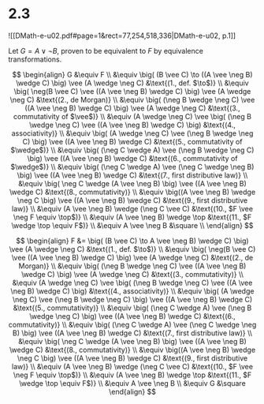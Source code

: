 
# 2.3
![[DMath-e-u02.pdf#page=1&rect=77,254,518,336|DMath-e-u02, p.1]]

Let $G= A \vee \neg B$, proven to be equivalent to $F$ by equivalence transformations.

$$
\begin{align}
G &\equiv F \\
&\equiv \big( (B \vee C) \to ((A \vee \neg B) \wedge C) \big) \vee (A \wedge \neg C) &\text{(1., def. $\to$)} \\
&\equiv \big( \neg(B \vee C) \vee ((A \vee \neg B) \wedge C) \big) \vee (A \wedge \neg C) &\text{(2., de Morgan)} \\
&\equiv \big( (\neg B \wedge \neg C) \vee ((A \vee \neg B) \wedge C) \big) \vee (A \wedge \neg C) &\text{(3., commutativity of $\vee$)} \\
&\equiv (A \wedge \neg C) \vee \big( (\neg B \wedge \neg C) \vee ((A \vee \neg B) \wedge C) \big) &\text{(4., associativity)} \\
&\equiv \big( (A \wedge \neg C) \vee (\neg B \wedge \neg C) \big) \vee ((A \vee \neg B) \wedge C) &\text{(5., commutativity of $\wedge$)} \\
&\equiv \big( (\neg C \wedge A) \vee (\neg B \wedge \neg C) \big) \vee ((A \vee \neg B) \wedge C) &\text{(6., commutativity of $\wedge$)} \\
&\equiv \big( (\neg C \wedge A) \vee (\neg C \wedge \neg B) \big) \vee ((A \vee \neg B) \wedge C) &\text{(7., first distributive law)} \\
&\equiv \big( \neg C \wedge (A \vee \neg B) \big) \vee ((A \vee \neg B) \wedge C) &\text{(8., commutativity)} \\
&\equiv \big((A \vee \neg B) \wedge \neg C \big) \vee ((A \vee \neg B) \wedge C) &\text{(9., first distributive law)} \\
&\equiv (A \vee \neg B) \wedge (\neg C \vee C) &\text{(10., $F \vee \neg F \equiv \top$)} \\
&\equiv (A \vee \neg B) \wedge \top &\text{(11., $F \wedge \top \equiv F$)} \\
&\equiv A \vee \neg B &\square \\
\end{align}
$$
















$$
\begin{align}
F &= \big( (B \vee C) \to A \vee \neg B) \wedge C) \big) \vee (A \wedge \neg C) &\text{(1., def. $\to$)} \\
&\equiv \big( \neg(B \vee C) \vee ((A \vee \neg B) \wedge C) \big) \vee (A \wedge \neg C) &\text{(2., de Morgan)} \\
&\equiv \big( (\neg B \wedge \neg C) \vee ((A \vee \neg B) \wedge C) \big) \vee (A \wedge \neg C) &\text{(3., commutativity)} \\
&\equiv (A \wedge \neg C) \vee \big( (\neg B \wedge \neg C) \vee ((A \vee \neg B) \wedge C) \big) &\text{(4., associativity)} \\
&\equiv \big( (A \wedge \neg C) \vee (\neg B \wedge \neg C) \big) \vee ((A \vee \neg B) \wedge C) &\text{(5., commutativity)} \\
&\equiv \big( (\neg C \wedge A) \vee (\neg B \wedge \neg C) \big) \vee ((A \vee \neg B) \wedge C) &\text{(6., commutativity)} \\
&\equiv \big( (\neg C \wedge A) \vee (\neg C \wedge \neg B) \big) \vee ((A \vee \neg B) \wedge C) &\text{(7., first distributive law)} \\
&\equiv \big( \neg C \wedge (A \vee \neg B) \big) \vee ((A \vee \neg B) \wedge C) &\text{(8., commutativity)} \\
&\equiv \big((A \vee \neg B) \wedge \neg C \big) \vee ((A \vee \neg B) \wedge C) &\text{(9., first distributive law)} \\
&\equiv (A \vee \neg B) \wedge (\neg C \vee C) &\text{(10., $F \vee \neg F \equiv \top$)} \\
&\equiv (A \vee \neg B) \wedge \top &\text{(11., $F \wedge \top \equiv F$)} \\
&\equiv A \vee \neg B \\
&\equiv G &\square
\end{align}
$$



